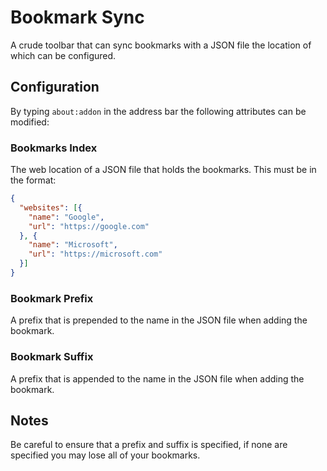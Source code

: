 # Bookmark Sync

A crude toolbar that can sync bookmarks with a JSON file the location of which can
be configured.

## Configuration

By typing `about:addon` in the address bar the following attributes can be modified:

### Bookmarks Index

The web location of a JSON file that holds the bookmarks. This must be in the format:

```JSON
{
  "websites": [{
    "name": "Google",
    "url": "https://google.com"
  }, {
    "name": "Microsoft",
    "url": "https://microsoft.com"
  }]
}
```

### Bookmark Prefix

A prefix that is prepended to the name in the JSON file when adding the bookmark.

### Bookmark Suffix

A prefix that is appended to the name in the JSON file when adding the bookmark.

## Notes

Be careful to ensure that a prefix and suffix is specified, if none are specified
you may lose all of your bookmarks.
